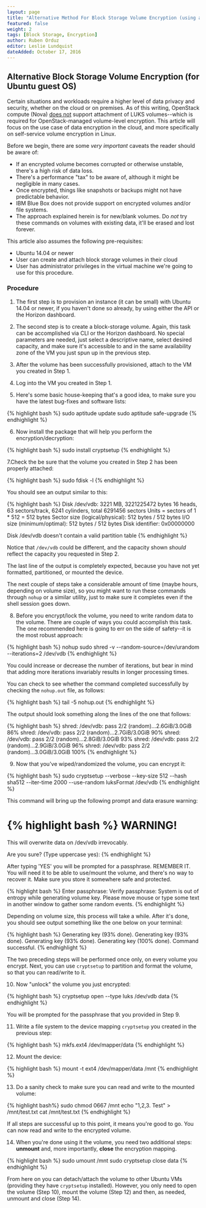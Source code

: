 ```yaml
---
layout: page
title: "Alternative Method For Block Storage Volume Encryption (using an Ubuntu Guest VM)"
featured: false
weight: 2
tags: [Block Storage, Encryption]
author: Ruben Orduz
editor: Leslie Lundquist
dateAdded: October 17, 2016
---
```

## Alternative Block Storage Volume Encryption (for Ubuntu guest OS)

Certain situations and workloads require a higher level of data privacy and security, whether on the cloud or on premises. As of this writing, OpenStack compute (Nova) [does not](http://ibm-blue-box-help.github.io/help-documentation/cinder/Bug_Creating_Encrypted_Volumes/) support attachment of LUKS volumes--which is required for OpenStack-managed volume-level encryption. This article will focus on the use case of data encryption in the cloud, and more specifically on self-service volume encryption in Linux.

Before we begin, there are some _very important_ caveats the reader should be aware of:
*	If an encrypted volume becomes corrupted or otherwise unstable, there's a high risk of data loss.
*	There's a performance "tax" to be aware of, although it might be negligible in many cases.
*	Once encrypted, things like snapshots or backups might not have predictable behavior.
*	IBM Blue Box does not provide support on encrypted volumes and/or file systems.
* The approach explained herein is for new/blank volumes. Do *not* try these commands on volumes with existing data, it'll be erased and lost forever.

This article also assumes the following pre-requisites:
* Ubuntu 14.04 or newer
* User can create and attach block storage volumes in their cloud
* User has administrator privileges in the virtual machine we're going to use for this procedure.

### Procedure
1. The first step is to provision an instance (it can be small) with Ubuntu 14.04 or newer, if you haven't done so already, by using either the API or the Horizon dashboard.

2. The second step is to create a block-storage volume. Again, this task can be accomplished via CLI or the Horizon dashboard. No special parameters are needed, just select a descriptive name, select desired capacity, and make sure it's accessible to and in the same availability zone of the VM you just spun up in the previous step.

3. After the volume has been successfully provisioned, attach to the VM you created in Step 1.

4. Log into the VM you created in Step 1.

5. Here's some basic house-keeping that's a good idea, to make sure you have the latest bug-fixes and software lists:

{% highlight bash %}
sudo aptitude update
sudo aptitude safe-upgrade
{% endhighlight %}

6. Now install the package that will help you perform the encryption/decryption:

{% highlight bash %}
sudo install cryptsetup
{% endhighlight %}

7.Check the be sure that the volume you created in Step 2 has been properly attached:

{% highlight bash %}
sudo fdisk -l
{% endhighlight %}

You should see an output similar to this:

{% highlight bash %}
Disk /dev/vdb: 3221 MB, 3221225472 bytes
16 heads, 63 sectors/track, 6241 cylinders, total 6291456 sectors
Units = sectors of 1 * 512 = 512 bytes
Sector size (logical/physical): 512 bytes / 512 bytes
I/O size (minimum/optimal): 512 bytes / 512 bytes
Disk identifier: 0x00000000

Disk /dev/vdb doesn't contain a valid partition table
{% endhighlight %}

Notice that `/dev/vdb` could be different, and the capacity shown _should_ reflect the capacity you requested in Step 2.

The last line of the output is completely expected, because you have not yet formatted, partitioned, or mounted the device.

The next couple of steps take a considerable amount of time (maybe hours, depending on volume size), so you might want to run these commands through `nohup` or a similar utility, just to make sure it completes even if the shell session goes down.

8. Before you encrypt/lock the volume, you need to write random data to the volume. There are couple of ways you could accomplish this task. The one recommended here is going to err on the side of safety--it is the most robust approach:

{% highlight bash %}
nohup sudo shred -v --random-source=/dev/urandom --iterations=2 /dev/vdb
{% endhighlight %}

You could increase or decrease the number of iterations, but bear in mind that adding more iterations invariably results in longer processing times.

You can check to see whether the command completed successfully by checking the `nohup.out` file, as follows:

{% highlight bash %}
tail -5 nohup.out
{% endhighlight %}

The output should look something along the lines of the one that follows:

{% highlight bash %}
shred: /dev/vdb: pass 2/2 (random)...2.6GiB/3.0GiB 86%
shred: /dev/vdb: pass 2/2 (random)...2.7GiB/3.0GiB 90%
shred: /dev/vdb: pass 2/2 (random)...2.8GiB/3.0GiB 93%
shred: /dev/vdb: pass 2/2 (random)...2.9GiB/3.0GiB 96%
shred: /dev/vdb: pass 2/2 (random)...3.0GiB/3.0GiB 100%
{% endhighlight %}

9. Now that you've wiped/randomized the volume, you can encrypt it:

{% highlight bash %}
sudo cryptsetup --verbose --key-size 512 --hash sha512 --iter-time 2000 --use-random luksFormat /dev/vdb
{% endhighlight %}

This command will bring up the following prompt and data erasure warning:

{% highlight bash %}
WARNING!
========
This will overwrite data on /dev/vdb irrevocably.

Are you sure? (Type uppercase yes):
{% endhighlight %}

After typing 'YES' you will be prompted for a passphrase. REMEMBER IT. You will need it to be able to use/mount the volume, and there's no way to recover it. Make sure you store it somewhere safe and protected.

{% highlight bash %}
Enter passphrase:
Verify passphrase:
System is out of entropy while generating volume key.
Please move mouse or type some text in another window to gather some random events.
{% endhighlight %}

Depending on volume size, this process will take a while. After it's done, you should see output something like the one below on your terminal:

{% highlight bash %}
Generating key (93% done).
Generating key (93% done).
Generating key (93% done).
Generating key (100% done).
Command successful.
{% endhighlight %}

The two preceding steps will be performed once only, on every volume you encrypt. Next, you can use `cryptsetup` to partition and format the volume, so that you can read/write to it.

10. Now "unlock" the volume you just encrypted:

{% highlight bash %}
cryptsetup open --type luks /dev/vdb data
{% endhighlight %}

You will be prompted for the passphrase that you provided in Step 9.

11. Write a file system to the device mapping `cryptsetup` you created in the previous step:

{% highlight bash %}
mkfs.ext4 /dev/mapper/data
{% endhighlight %}

12. Mount the device:

{% highlight bash %}
mount -t ext4 /dev/mapper/data /mnt
{% endhighlight %}

13. Do a sanity check to make sure you can read and write to the mounted volume:

{% highlight bash%}
sudo chmod 0667 /mnt
echo "1,2,3. Test" > /mnt/test.txt
cat /mnt/test.txt
{% endhighlight %}

If all steps are successful up to this point, it means you're good to go. You can now read and write to the encrypted volume.

14. When you're done using it the volume, you need two additional steps: **unmount** and, more importantly, **close** the encryption mapping.

{% highlight bash %}
sudo umount /mnt
sudo cryptsetup close data
{% endhighlight %}

From here on you can detach/attach the volume to other Ubuntu VMs (providing they have `cryptsetup` installed). However, you only need to open the volume (Step 10), mount the volume (Step 12) and then, as needed, unmount and close (Step 14).
